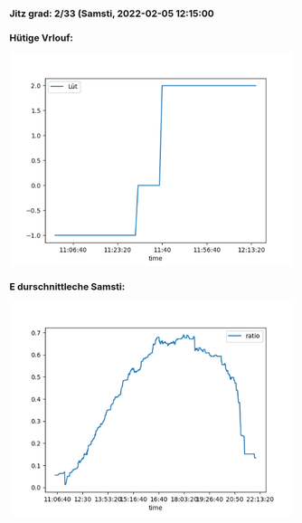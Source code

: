 ### Jitz grad: 2/33 (Samsti, 2022-02-05 12:15:00

### Hütige Vrlouf:
![Graph](Today.png)

### E durschnittleche Samsti:
![Graph](Samsti.png)
